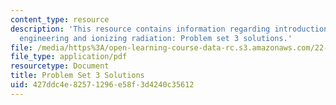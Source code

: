 ```yaml
---
content_type: resource
description: 'This resource contains information regarding introduction to nuclear
  engineering and ionizing radiation: Problem set 3 solutions.'
file: /media/https%3A/open-learning-course-data-rc.s3.amazonaws.com/22-01-introduction-to-nuclear-engineering-and-ionizing-radiation-fall-2016/427ddc4e82571296e58f3d4240c35612_MIT22_01F16_ProblemSet3Sol.pdf
file_type: application/pdf
resourcetype: Document
title: Problem Set 3 Solutions
uid: 427ddc4e-8257-1296-e58f-3d4240c35612
---
```

